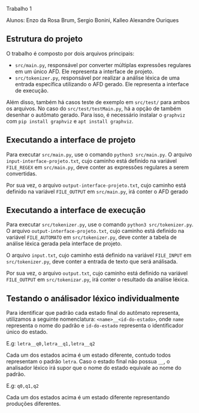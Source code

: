 Trabalho 1

Alunos: Enzo da Rosa Brum, Sergio Bonini, Kalleo Alexandre Ouriques


## Estrutura do projeto

O trabalho é composto por dois arquivos principais: 
- `src/main.py`, responsável por converter múltiplas expressões regulares em um único AFD. Ele representa a interface de projeto.
- `src/tokenizer.py`, responsável por realizar a análise léxica de uma entrada específica utilizando o AFD gerado. Ele representa a interface de execução.

Além disso, também há casos teste de exemplo em `src/test/` para ambos os arquivos.
No caso do `src/test/testMain.py`, há a opção de também desenhar o autômato gerado. Para isso, é necessário instalar o `graphviz` com `pip install graphviz` e `apt install graphviz`.

## Executando a interface de projeto

Para executar `src/main.py`, use o comando `python3 src/main.py`. O arquivo `input-interface-projeto.txt`, cujo caminho está definido na variável `FILE_REGEX` em `src/main.py`, deve conter as expressões regulares a serem convertidas.

Por sua vez, o arquivo `output-interface-projeto.txt`, cujo caminho está definido na variável `FILE_OUTPUT` em `src/main.py`, irá conter o AFD gerado

## Executando a interface de execução

Para executar `src/tokenizer.py`, use o comando `python3 src/tokenizer.py`. O arquivo `output-interface-projeto.txt`, cujo caminho está definido na variável `FILE_AUTOMATO` em `src/tokenizer.py`, deve conter a tabela de análise léxica gerada pela interface de projeto.

O arquivo `input.txt`, cujo caminho está definido na variável `FILE_INPUT` em `src/tokenizer.py`, deve conter a entrada de texto que será análisada.

Por sua vez, o arquivo `output.txt`, cujo caminho está definido na variável `FILE_OUTPUT` em `src/tokenizar.py`, irá conter o resultado da análise léxica.

## Testando o análisador léxico individualmente

Para identificar que padrão cada estado final do autômato representa, utilizamos a seguinte nomenclatura: `<name>__<id-do-estado>`, onde `name` representa o nome do padrão e `id-do-estado` representa o identificador único do estado. 

E.g: `letra__q0,letra__q1,letra__q2`

Cada um dos estados acima é um estado diferente, contudo todos representam o padrão `letra`. Caso o estado final não possua `__`, o analisador léxico irá supor que o nome do estado equivale ao nome do padrão.

E.g: `q0,q1,q2`

Cada um dos estados acima é um estado diferente representando produções diferentes.